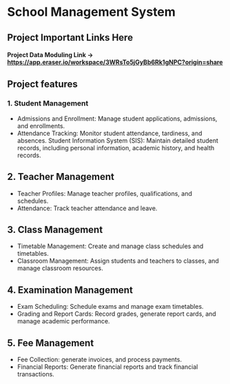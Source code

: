 # School Management System
## Project Important Links Here 
#### Project Data Moduling Link -> https://app.eraser.io/workspace/3WRsTo5jGyBb6Rk1gNPC?origin=share

## Project features

### 1. Student Management
* Admissions and Enrollment: Manage student applications, admissions, and enrollments.
* Attendance Tracking: Monitor student attendance, tardiness, and absences.
Student Information System (SIS): Maintain detailed student records, including personal information, academic history, and health records.

## 2. Teacher Management
* Teacher Profiles: Manage teacher profiles, qualifications, and schedules.
* Attendance: Track teacher attendance and leave.

## 3. Class Management
* Timetable Management: Create and manage class schedules and timetables.
* Classroom Management: Assign students and teachers to classes, and manage classroom resources.

## 4. Examination Management
* Exam Scheduling: Schedule exams and manage exam timetables.
* Grading and Report Cards: Record grades, generate report cards, and manage academic performance.
## 5. Fee Management
* Fee Collection: generate invoices, and process payments.
* Financial Reports: Generate financial reports and track financial transactions.